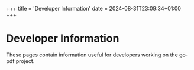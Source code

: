 +++
title = 'Developer Information'
date = 2024-08-31T23:09:34+01:00
+++

# Developer Information

These pages contain information useful for developers working on the go-pdf
project.
